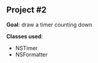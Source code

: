Project #2
----------

**Goal**: draw a timer counting down

**Classes used**:

* NSTimer
* NSFormatter

